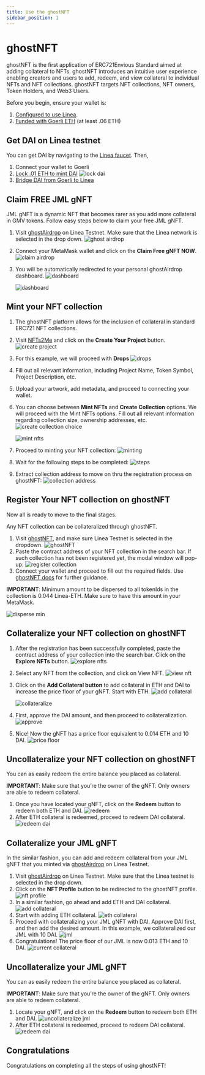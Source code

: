 ```yaml
---
title: Use the ghostNFT
sidebar_position: 1
---
```


# ghostNFT

ghostNFT is the first application of ERC721Envious Standard aimed at adding collateral to NFTs. ghostNFT introduces an intuitive user experience enabling creators and users to add, redeem, and view collateral to individual NFTs and NFT collections. ghostNFT targets NFT collections, NFT owners, Token Holders, and Web3 Users.

Before you begin, ensure your wallet is:

1. [Configured to use Linea](/use-mainnet/set-up-your-wallet.mdx).
1. [Funded with Goerli ETH](/build-on-linea/use-linea-testnet/fund.md#get-test-eth-on-goerli) (at least .06 ETH)

## Get DAI on Linea testnet

You can get DAI by navigating to the [Linea faucet](/build-on-linea/use-linea-testnet/fund.md). Then,

1. Connect your wallet to Goerli
1. [Lock .01 ETH to mint DAI](/build-on-linea/use-linea-testnet/fund.md/#get-other-tokens-on-goerli) ![lock dai](/img/quests/ghost/lock_dai.png)
1. [Bridge DAI from Goerli to Linea](https://goerli.hop.exchange/#/send?token=DAI&sourceNetwork=ethereum&destNetwork=linea)

## Claim FREE JML gNFT

JML gNFT is a dynamic NFT that becomes rarer as you add more collateral in GMV tokens. Follow easy steps below to claim your free JML gNFT.

1. Visit [ghostAirdrop](https://airdrop.ghostchain.io/#/linea/0xD500EFDef75E89Bf6caF5C98F7633575d0049a72) on Linea Testnet. Make sure that the Linea network is selected in the drop down. ![ghost airdrop](/img/quests/ghost/ghost_airdrop.png)
1. Connect your MetaMask wallet and click on the **Claim Free gNFT NOW**. ![claim airdrop](/img/quests/ghost/claim_airdrop.png)
1. You will be automatically redirected to your personal ghostAirdrop dashboard. ![dashboard](/img/quests/ghost/airdrop_dashboard.png)

   ![dashboard](/img/quests/ghost/airdrop_dashboard_2.png)

## Mint your NFT collection

1. The ghostNFT platform allows for the inclusion of collateral in standard ERC721 NFT collections.
1. Visit [NFTs2Me](https://nfts2me.com/) and click on the **Create Your Project** button. ![create project](/img/quests/ghost/create_project.png)
1. For this example, we will proceed with **Drops** ![drops](/img/quests/ghost/drops.png)
1. Fill out all relevant information, including Project Name, Token Symbol, Project Description, etc.
1. Upload your artwork, add metadata, and proceed to connecting your wallet.
1. You can choose between **Mint NFTs** and **Create Collection** options. We will proceed with the Mint NFTs options. Fill out all relevant information regarding collection size, ownership addresses, etc. ![create collection choice](/img/quests/ghost/create_collection.png)

   ![mint nfts](/img/quests/ghost/mint_nfts.png)

1. Proceed to minting your NFT collection: ![minting](/img/quests/ghost/minting.png)
1. Wait for the following steps to be completed: ![steps](/img/quests/ghost/steps.png)
1. Extract collection address to move on thru the registration process on ghostNFT: ![collection address](/img/quests/ghost/collection_address.png)

## Register Your NFT collection on ghostNFT

Now all is ready to move to the final stages.

Any NFT collection can be collateralized through ghostNFT.

1. Visit [ghostNFT](https://app.nft.ghostchain.io/#/linea), and make sure Linea Testnet is selected in the dropdown. ![ghostNFT](/img/quests/ghost/ghostnft.png)
1. Paste the contract address of your NFT collection in the search bar. If such collection has not been registered yet, the modal window will pop-up: ![register collection](/img/quests/ghost/register_collection.png)
1. Connect your wallet and proceed to fill out the required fields. Use [ghostNFT docs](https://docs.nft.ghostchain.io/en/latest/envious-house-usage.html) for further guidance.

**IMPORTANT**: Minimum amount to be dispersed to all tokenIds in the collection is 0.044 Linea-ETH. Make sure to have this amount in your MetaMask.

![disperse min](/img/quests/ghost/min_amt.png)

## Collateralize your NFT collection on ghostNFT

1. After the registration has been successfully completed, paste the contract address of your collection into the search bar. Click on the **Explore NFTs** button. ![explore nfts](/img/quests/ghost/explore_nfts.png)
1. Select any NFT from the collection, and click on View NFT. ![view nft](/img/quests/ghost/view_nft.png)
1. Click on the **Add Collateral button** to add collateral in ETH and DAI to increase the price floor of your gNFT. Start with ETH. ![add collateral](/img/quests/ghost/add_collateral.png)

   ![collateralize](/img/quests/ghost/collateralize.png)

1. First, approve the DAI amount, and then proceed to collateralization. ![approve](/img/quests/ghost/approve.png)
1. Nice! Now the gNFT has a price floor equivalent to 0.014 ETH and 10 DAI. ![price floor](/img/quests/ghost/price_floor.png)

## Uncollateralize your NFT collection on ghostNFT

You can as easily redeem the entire balance you placed as collateral.

**IMPORTANT**: Make sure that you’re the owner of the gNFT. Only owners are able to redeem collateral.

1. Once you have located your gNFT, click on the **Redeem** button to redeem both ETH and DAI. ![redeem](/img/quests/ghost/redeem.png)
1. After ETH collateral is redeemed, proceed to redeem DAI collateral. ![redeem dai](/img/quests/ghost/redeem_dai.png)

## Collateralize your JML gNFT

In the similar fashion, you can add and redeem collateral from your JML gNFT that you minted via [ghostAirdrop](https://airdrop.ghostchain.io/#/linea/0xD500EFDef75E89Bf6caF5C98F7633575d0049a72) on Linea Testnet.

1. Visit [ghostAirdrop](https://airdrop.ghostchain.io/#/linea/0xD500EFDef75E89Bf6caF5C98F7633575d0049a72) on Linea Testnet. Make sure that the Linea testnet is selected in the drop down.
1. Click on the **NFT Profile** button to be redirected to the ghostNFT profile. ![nft profile](/img/quests/ghost/nft_profile.png)
1. In a similar fashion, go ahead and add ETH and DAI collateral. ![add collateral](/img/quests/ghost/add_collateral_2.png)
1. Start with adding ETH collateral. ![eth collateral](/img/quests/ghost/eth_collateral.png)
1. Proceed with collateralizing your JML gNFT with DAI. Approve DAI first, and then add the desired amount. In this example, we collateralized our JML with 10 DAI. ![jml](/img/quests/ghost/jml.png)
1. Congratulations! The price floor of our JML is now 0.013 ETH and 10 DAI. ![current collateral](/img/quests/ghost/current_collateralization.png)

## Uncollateralize your JML gNFT

You can as easily redeem the entire balance you placed as collateral.

**IMPORTANT**: Make sure that you’re the owner of the gNFT. Only owners are able to redeem collateral.

1. Locate your gNFT, and click on the **Redeem** button to redeem both ETH and DAI. ![uncollateralize jml](/img/quests/ghost/uncol_jml.png)
1. After ETH collateral is redeemed, proceed to redeem DAI collateral. ![redeem dai](/img/quests/ghost/redeem_dai_2.png)

## Congratulations

Congratulations on completing all the steps of using ghostNFT!
